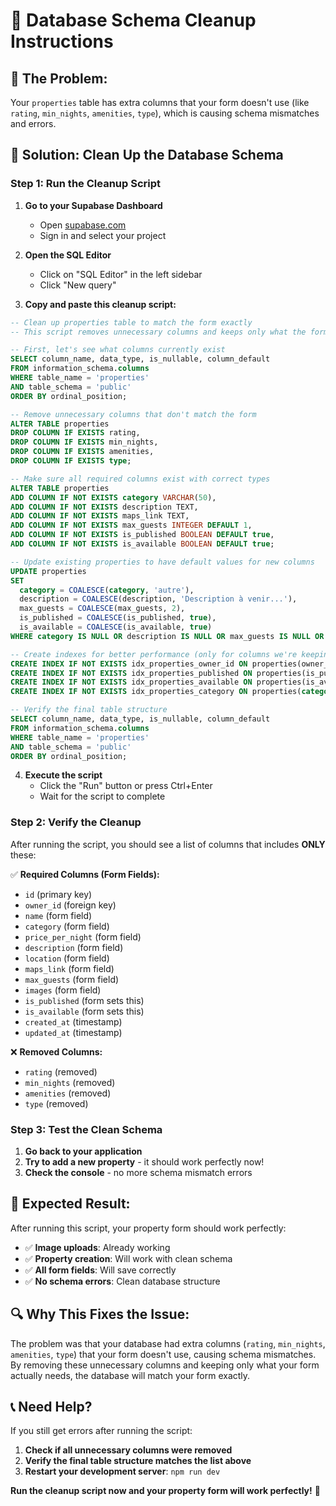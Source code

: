 # 🧹 Database Schema Cleanup Instructions

## 🎯 **The Problem:**
Your `properties` table has extra columns that your form doesn't use (like `rating`, `min_nights`, `amenities`, `type`), which is causing schema mismatches and errors.

## 🚀 **Solution: Clean Up the Database Schema**

### **Step 1: Run the Cleanup Script**

1. **Go to your Supabase Dashboard**
   - Open [supabase.com](https://supabase.com)
   - Sign in and select your project

2. **Open the SQL Editor**
   - Click on "SQL Editor" in the left sidebar
   - Click "New query"

3. **Copy and paste this cleanup script:**

```sql
-- Clean up properties table to match the form exactly
-- This script removes unnecessary columns and keeps only what the form uses

-- First, let's see what columns currently exist
SELECT column_name, data_type, is_nullable, column_default
FROM information_schema.columns 
WHERE table_name = 'properties' 
AND table_schema = 'public'
ORDER BY ordinal_position;

-- Remove unnecessary columns that don't match the form
ALTER TABLE properties 
DROP COLUMN IF EXISTS rating,
DROP COLUMN IF EXISTS min_nights,
DROP COLUMN IF EXISTS amenities,
DROP COLUMN IF EXISTS type;

-- Make sure all required columns exist with correct types
ALTER TABLE properties 
ADD COLUMN IF NOT EXISTS category VARCHAR(50),
ADD COLUMN IF NOT EXISTS description TEXT,
ADD COLUMN IF NOT EXISTS maps_link TEXT,
ADD COLUMN IF NOT EXISTS max_guests INTEGER DEFAULT 1,
ADD COLUMN IF NOT EXISTS is_published BOOLEAN DEFAULT true,
ADD COLUMN IF NOT EXISTS is_available BOOLEAN DEFAULT true;

-- Update existing properties to have default values for new columns
UPDATE properties 
SET 
  category = COALESCE(category, 'autre'),
  description = COALESCE(description, 'Description à venir...'),
  max_guests = COALESCE(max_guests, 2),
  is_published = COALESCE(is_published, true),
  is_available = COALESCE(is_available, true)
WHERE category IS NULL OR description IS NULL OR max_guests IS NULL OR is_published IS NULL OR is_available IS NULL;

-- Create indexes for better performance (only for columns we're keeping)
CREATE INDEX IF NOT EXISTS idx_properties_owner_id ON properties(owner_id);
CREATE INDEX IF NOT EXISTS idx_properties_published ON properties(is_published);
CREATE INDEX IF NOT EXISTS idx_properties_available ON properties(is_available);
CREATE INDEX IF NOT EXISTS idx_properties_category ON properties(category);

-- Verify the final table structure
SELECT column_name, data_type, is_nullable, column_default
FROM information_schema.columns 
WHERE table_name = 'properties' 
AND table_schema = 'public'
ORDER BY ordinal_position;
```

4. **Execute the script**
   - Click the "Run" button or press Ctrl+Enter
   - Wait for the script to complete

### **Step 2: Verify the Cleanup**

After running the script, you should see a list of columns that includes **ONLY** these:

✅ **Required Columns (Form Fields):**
- `id` (primary key)
- `owner_id` (foreign key)
- `name` (form field)
- `category` (form field)
- `price_per_night` (form field)
- `description` (form field)
- `location` (form field)
- `maps_link` (form field)
- `max_guests` (form field)
- `images` (form field)
- `is_published` (form sets this)
- `is_available` (form sets this)
- `created_at` (timestamp)
- `updated_at` (timestamp)

❌ **Removed Columns:**
- `rating` (removed)
- `min_nights` (removed)
- `amenities` (removed)
- `type` (removed)

### **Step 3: Test the Clean Schema**

1. **Go back to your application**
2. **Try to add a new property** - it should work perfectly now!
3. **Check the console** - no more schema mismatch errors

## 🎉 **Expected Result:**

After running this script, your property form should work perfectly:
- ✅ **Image uploads**: Already working
- ✅ **Property creation**: Will work with clean schema
- ✅ **All form fields**: Will save correctly
- ✅ **No schema errors**: Clean database structure

## 🔍 **Why This Fixes the Issue:**

The problem was that your database had extra columns (`rating`, `min_nights`, `amenities`, `type`) that your form doesn't use, causing schema mismatches. By removing these unnecessary columns and keeping only what your form actually needs, the database will match your form exactly.

## 📞 **Need Help?**

If you still get errors after running the script:
1. **Check if all unnecessary columns were removed**
2. **Verify the final table structure matches the list above**
3. **Restart your development server**: `npm run dev`

**Run the cleanup script now and your property form will work perfectly!** 🚀 